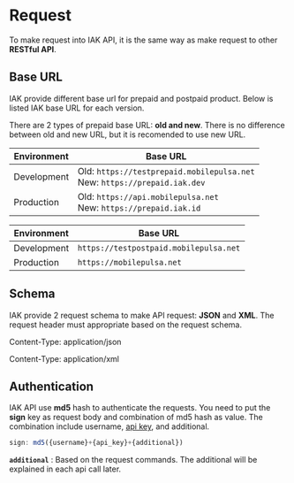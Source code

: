 # Request

To make request into IAK API, it is the same way as make request to other **RESTful API**.

## Base URL

IAK provide different base url for prepaid and postpaid product. Below is listed IAK base URL for each version.

<!--
type: tab
title: Prepaid
-->

There are 2 types of prepaid base URL: **old and new**. There is no difference between old and new URL, but it is recomended to use new URL.

Environment | Base URL 
----------|---------
Development | Old: `https://testprepaid.mobilepulsa.net` <br> New: `https://prepaid.iak.dev`
Production | Old: `https://api.mobilepulsa.net` <br> New: `https://prepaid.iak.id`

<!--
type: tab
title: Postpaid
-->

Environment | Base URL 
----------|---------
Development | `https://testpostpaid.mobilepulsa.net`
Production | `https://mobilepulsa.net`

<!-- type: tab-end -->

## Schema

IAK provide 2 request schema to make API request: **JSON** and **XML**. The request header must appropriate based on the request schema.


<!--
type: tab
title: JSON
-->

Content-Type: application/json

<!--
type: tab
title: XML
-->

Content-Type: application/xml

<!-- type: tab-end -->

## Authentication

IAK API use **md5** hash to authenticate the requests. You need to put the **sign** key as request body and combination of md5 hash as value. The combination include username, [api key](../../developer-documentation/docs/integration/api-key.md), and additional.

```javascript
sign: md5({username}+{api_key}+{additional})
```

**`additional`** : Based on the request commands. The additional will be explained in each api call later.

